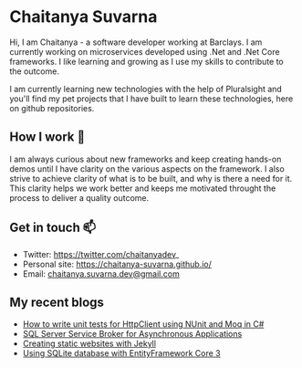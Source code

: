 # Chaitanya Suvarna

Hi, I am Chaitanya - a software developer working at Barclays. I am currently working on microservices developed using .Net and .Net Core frameworks. I like learning and growing as I use my skills to contribute to the outcome.

I am currently learning new technologies with the help of Pluralsight and you'll find my pet projects that I have built to learn these technologies, here on github repositories.

## How I work 🔭
I am always curious about new frameworks and keep creating hands-on demos until I have clarity on the various aspects on the framework. I also strive to achieve clarity of what is to be built, and why is there a need for it. This clarity helps we work better and keeps me motivated throught the process to deliver a quality outcome.

## Get in touch 📫 
- Twitter: https://twitter.com/chaitanyadev_
- Personal site: https://chaitanya-suvarna.github.io/
- Email: chaitanya.suvarna.dev@gmail.com

## My recent blogs

- [How to write unit tests for HttpClient using NUnit and Moq in C#](https://chaitanyasuvarna.wordpress.com/2020/09/06/nunit-test-for-httpclient-moq/)
- [SQL Server Service Broker for Asynchronous Applications](https://chaitanyasuvarna.wordpress.com/2020/08/23/sql-server-service-broker/)
- [Creating static websites with Jekyll](https://chaitanyasuvarna.wordpress.com/2020/08/07/creating-static-websites-with-jekyll/)
- [Using SQLite database with EntityFramework Core 3](https://chaitanyasuvarna.wordpress.com/2020/07/26/sqlite-with-efcore-3/)


<!--
**chaitanya-suvarna/chaitanya-suvarna** is a ✨ _special_ ✨ repository because its `README.md` (this file) appears on your GitHub profile.
-->
